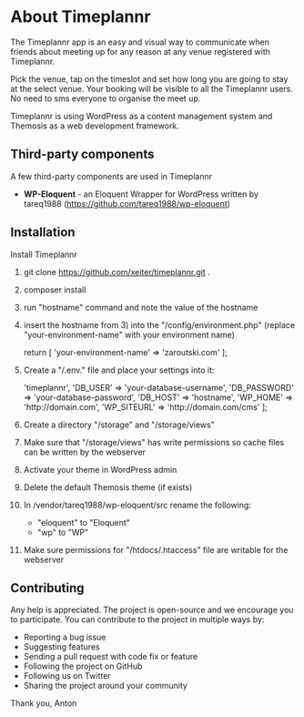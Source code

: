 About Timeplannr
================

The Timeplannr app is an easy and visual way to communicate when friends about meeting up for any reason at any venue registered with Timeplannr. 

Pick the venue, tap on the timeslot and set how long you are going to stay at the select venue. Your booking will be visible to all the Timeplannr users. No need to sms everyone to organise the meet up.

Timeplannr is using WordPress as a content management system and Themosis as a web development framework.

Third-party components
----------------------
A few third-party components are used in Timeplannr

- **WP-Eloquent** - an Eloquent Wrapper for WordPress written by tareq1988 (https://github.com/tareq1988/wp-eloquent)

Installation
------------

Install Timeplannr

1. git clone https://github.com/xeiter/timeplannr.git .
2. composer install
3. run "hostname" command and note the value of the hostname
4. insert the hostname from 3) into  the "/config/environment.php" (replace "your-environment-name" with your environment name)

    return [
        'your-environment-name'    => 'zaroutski.com'
    ];

5. Create a "/.env.<your-environment-name>" file and place your settings into it:

    <?php
    
    /*----------------------------------------------------*/
    // Local environment vars
    /*----------------------------------------------------*/
    return [
        'DB_NAME'       => 'timeplannr',
        'DB_USER'       => 'your-database-username',
        'DB_PASSWORD'   => 'your-database-password',
        'DB_HOST'       => 'hostname',
        'WP_HOME'       => 'http://domain.com',
        'WP_SITEURL'    => 'http://domain.com/cms'
    ];

6. Create a directory "<timeplannr-directory>/storage" and "<timeplannr-directory>/storage/views"
7. Make sure that "<timeplannr-directory>/storage/views" has write permissions so cache files can be written by the webserver

8. Activate your theme in WordPress admin
9. Delete the default Themosis theme (if exists)
10. In /vendor/tareq1988/wp-eloquent/src rename the following:
    - "eloquent" to "Eloquent"
    - "wp" to "WP"
11. Make sure permissions for "/htdocs/.htaccess" file are writable for the webserver  
  

Contributing
------------
Any help is appreciated. The project is open-source and we encourage you to participate. You can contribute to the project in multiple ways by:

- Reporting a bug issue
- Suggesting features
- Sending a pull request with code fix or feature
- Following the project on GitHub
- Following us on Twitter
- Sharing the project around your community

Thank you,
Anton
